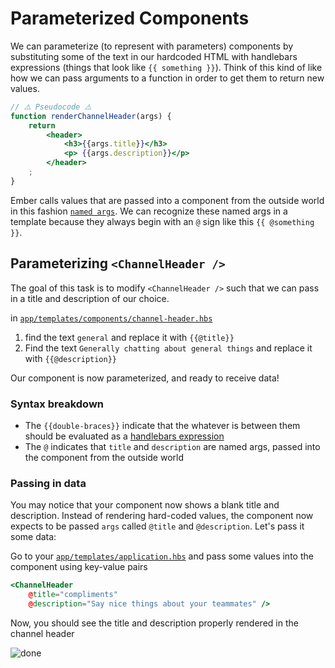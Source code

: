 # Parameterized Components

We can parameterize (to represent with parameters) components by substituting some of the text in our hardcoded HTML with handlebars expressions (things that look like `{{ something }}`). Think of this kind of like how we can pass arguments to a function in order to get them to return new values.

```jsx
// ⚠️️ Pseudocode ⚠️
function renderChannelHeader(args) {
    return
        <header>
            <h3>{{args.title}}</h3>
            <p> {{args.description}}</p>
        </header>
    ;
}
```

Ember calls values that are passed into a component from the outside world in this fashion [`named args`](https://github.com/emberjs/rfcs/blob/master/text/0276-named-args.md). We can recognize these named args in a template because they always begin with an `@` sign like this `{{ @something }}`.

## Parameterizing `<ChannelHeader />`

The goal of this task is to modify `<ChannelHeader />` such that we can pass in a title and description of our choice.

in [`app/templates/components/channel-header.hbs`](../app/templates/components/channel-header.hbs)

1.  find the text `general` and replace it with `{{@title}}`
2.  Find the text `Generally chatting about general things` and replace it with `{{@description}}`

Our component is now parameterized, and ready to receive data!

### Syntax breakdown

- The `{{double-braces}}` indicate that the whatever is between them should be evaluated as a [handlebars expression](https://handlebarsjs.com/guide/expressions.html)
- The `@` indicates that `title` and `description` are named args, passed into the component from the outside world

### Passing in data

You may notice that your component now shows a blank title and description. Instead of rendering hard-coded values, the component now expects to be passed `args` called `@title` and `@description`. Let's pass it some data:

Go to your [`app/templates/application.hbs`](../app/templates/application.hbs) and pass some values into the component using key-value pairs

```hbs
<ChannelHeader
    @title="compliments"
    @description="Say nice things about your teammates" />
```

Now, you should see the title and description properly rendered in the channel header

![done](./img/03-parameterized-components/done.png)
